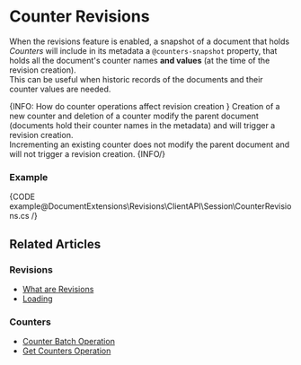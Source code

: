 # Counter Revisions

When the revisions feature is enabled, a snapshot of a document that holds *Counters* will include in its metadata a `@counters-snapshot` property, 
that holds all the document's counter names **and values** (at the time of the revision creation).  
This can be useful when historic records of the documents and their counter values are needed.

{INFO: How do counter operations affect revision creation }
Creation of a new counter and deletion of a counter modify the parent document (documents hold
their counter names in the metadata) and will trigger a revision creation.  
Incrementing an existing counter does not modify the parent document and will not trigger a revision creation.
{INFO/}

### Example

{CODE example@DocumentExtensions\Revisions\ClientAPI\Session\CounterRevisions.cs /}

## Related Articles

### Revisions

- [What are Revisions](../../../client-api/session/revisions/loading)
- [Loading](../../../client-api/session/revisions/loading)

### Counters

- [Counter Batch Operation](../../../client-api/operations/counters/counter-batch)
- [Get Counters Operation](../../../client-api/operations/counters/get-counters)
